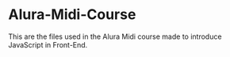 # Alura-Midi-Course

This are the files used in the Alura Midi course made to introduce JavaScript in Front-End.
